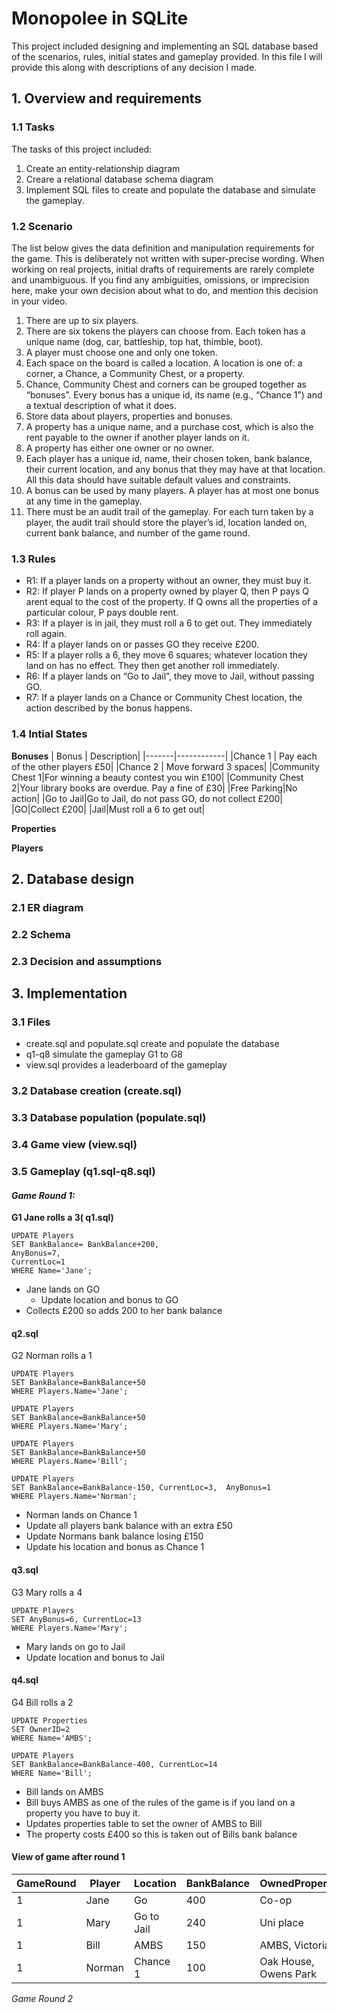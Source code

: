 # Monopolee in SQLite
This project included designing and implementing an SQL database based of the scenarios, rules, initial states and gameplay provided. In this file I will provide this along with descriptions of any decision I made. 
## 1. Overview and requirements
### 1.1 Tasks
The tasks of this project included:
1. Create an entity-relationship diagram 
2. Creare a relational database schema diagram
3. Implement SQL files to create and populate the database and simulate the gameplay. 

### 1.2 Scenario
The list below gives the data definition and manipulation requirements for the game. This is deliberately
not written with super-precise wording. When working on real projects, initial drafts of requirements
are rarely complete and unambiguous. If you find any ambiguities, omissions, or imprecision here, make
your own decision about what to do, and mention this decision in your video.
1. There are up to six players.
2. There are six tokens the players can choose from. Each token has a unique name (dog, car, battleship, top hat, thimble, boot).
3. A player must choose one and only one token.
4. Each space on the board is called a location. A location is one of: a corner, a Chance, a Community Chest, or a property.
5. Chance, Community Chest and corners can be grouped together as “bonuses”. Every bonus has a unique id, its name (e.g., “Chance 1”) and a textual description of what it does.
6. Store data about players, properties and bonuses.
7. A property has a unique name, and a purchase cost, which is also the rent payable to the owner if another player lands on it.
8. A property has either one owner or no owner.
9. Each player has a unique id, name, their chosen token, bank balance, their current location, and any bonus that they may have at that location. All this data should have suitable default values and constraints.
10. A bonus can be used by many players. A player has at most one bonus at any time in the gameplay.
11. There must be an audit trail of the gameplay. For each turn taken by a player, the audit trail should store the player’s id, location landed on, current bank balance, and number of the game round.


### 1.3 Rules 
- R1: If a player lands on a property without an owner, they must buy it.
- R2: If player P lands on a property owned by player Q, then P pays Q arent equal to the cost of the property. If Q owns all the properties of a particular colour, P pays double rent.
- R3: If a player is in jail, they must roll a 6 to get out. They immediately roll again.
- R4: If a player lands on or passes GO they receive £200.
- R5: If a player rolls a 6, they move 6 squares; whatever location they land on has no effect. They then get another roll immediately.
- R6: If a player lands on “Go to Jail”, they move to Jail, without passing GO.
- R7: If a player lands on a Chance or Community Chest location, the action described by the bonus happens.

### 1.4 Intial States
**Bonuses**
| Bonus | Description|
|-------|------------|
|Chance 1 | Pay each of the other players £50|
|Chance 2 | Move forward 3 spaces|
|Community Chest 1|For winning a beauty contest you win £100|
|Community Chest 2|Your library books are overdue. Pay a fine of £30|
|Free Parking|No action|
|Go to Jail|Go to Jail, do not pass GO, do not collect £200|
|GO|Collect £200|
|Jail|Must roll a 6 to get out|


**Properties**

**Players**

## 2. Database design
### 2.1 ER diagram
### 2.2 Schema
### 2.3 Decision and assumptions


## 3. Implementation
### 3.1 Files
- create.sql and populate.sql create and populate the database
- q1-q8 simulate the gameplay G1 to G8
- view.sql provides a leaderboard of the gameplay

### 3.2 Database creation (create.sql)
### 3.3 Database population (populate.sql)
### 3.4 Game view (view.sql)
### 3.5 Gameplay (q1.sql-q8.sql)
#### *Game Round 1:*
 **G1 Jane rolls a 3( q1.sql)**
```
UPDATE Players
SET BankBalance= BankBalance+200,
AnyBonus=7,
CurrentLoc=1
WHERE Name='Jane';
```
- Jane lands on GO
    - Update location and bonus to GO
- Collects £200 so adds 200 to her bank balance


#### q2.sql
G2 Norman rolls a 1
```
UPDATE Players
SET BankBalance=BankBalance+50
WHERE Players.Name='Jane';

UPDATE Players
SET BankBalance=BankBalance+50
WHERE Players.Name='Mary';

UPDATE Players
SET BankBalance=BankBalance+50
WHERE Players.Name='Bill';

UPDATE Players
SET BankBalance=BankBalance-150, CurrentLoc=3,  AnyBonus=1
WHERE Players.Name='Norman';
```
- Norman lands on Chance 1
- Update all players bank balance with an extra £50
- Update Normans bank balance losing £150
- Update his location and bonus as Chance 1

#### q3.sql 
G3 Mary rolls a 4
```
UPDATE Players
SET AnyBonus=6, CurrentLoc=13
WHERE Players.Name='Mary';
```
- Mary lands on go to Jail
- Update location and bonus to Jail

#### q4.sql
G4 Bill rolls a 2
```
UPDATE Properties
SET OwnerID=2
WHERE Name='AMBS';

UPDATE Players
SET BankBalance=BankBalance-400, CurrentLoc=14 
WHERE Name='Bill';
```
- Bill lands on AMBS
- Bill buys AMBS as one of the rules of the game is if you land on a property you have to buy it.
- Updates properties table to set the owner of AMBS to Bill
- The property costs £400 so this is taken out of Bills bank balance

#### View of game after round 1
|GameRound|Player|Location|BankBalance|OwnedProperties|
|---|---|---|---|---|
|1|Jane|Go|400|Co-op|
|1|Mary|Go to Jail|240|Uni place|
|1|Bill|AMBS|150|AMBS, Victoria|
|1|Norman|Chance 1|100|Oak House, Owens Park|

*Game Round 2*

